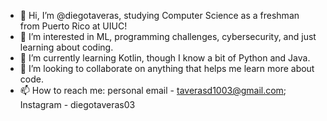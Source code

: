 - 👋 Hi, I’m @diegotaveras, studying Computer Science as a freshman from Puerto Rico at UIUC!
- 👀 I’m interested in ML, programming challenges, cybersecurity, and just learning about coding.
- 🌱 I’m currently learning Kotlin, though I know a bit of Python and Java.
- 💞️ I’m looking to collaborate on anything that helps me learn more about code.
- 📫 How to reach me: personal email - taverasd1003@gmail.com;
                                  Instagram - diegotaveras03
                                  

<!---
diegotaveras/diegotaveras is a ✨ special ✨ repository because its `README.md` (this file) appears on your GitHub profile.
You can click the Preview link to take a look at your changes.
--->
